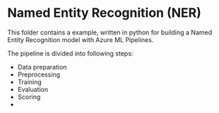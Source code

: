 # Named Entity Recognition (NER)
This folder contains a example, written in python for building a Named Entity Recognition model with Azure ML Pipelines.

The pipeline is divided into following steps:
* Data preparation
* Preprocessing
* Training
* Evaluation
* Scoring
* 